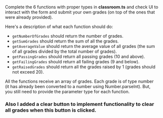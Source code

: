 Complete the 6 functions with proper types in **classroom.ts** and check UI to interact with the form and submit your own grades (on top of the ones that were already provided).

Here's a description of what each function should do:

- `getNumberOfGrades` should return the number of grades.
- `getSumGrades` should return the sum of all the grades.
- `getAverageValue` should return the average value of all grades (the sum of all grades divided by the total number of grades).
- `getPassingGrades` should return all passing grades (10 and above).
- `getFailingGrades` should return all failing grades (9 and below).
- `getRaisedGrades` should return all the grades raised by 1 (grades should not exceed 20).

All the functions receive an array of grades. Each grade is of type number (it has already been converted to a number using Number.parseInt). But, you still need to provide the parameter type for each function.

### Also I added a clear button to implement functionality to clear all grades when this button is clicked.
